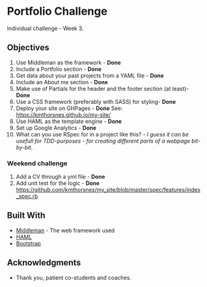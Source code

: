 # Portfolio Challenge

Individual challenge - Week 3. 

## Objectives

1. Use Middleman as the framework - **Done**
2. Include a Portfolio section - **Done**
3. Get data about your past projects from a YAML file - **Done**
4. Include an About me section - **Done**
5. Make use of Partials for the header and the footer section (at least)- **Done**
6. Use a CSS framework (preferably with SASS) for styling- **Done**
7. Deploy your site on GHPages - **Done** See: https://kmthorsnes.github.io/my-site/
8. Use HAML as the template engine - **Done**
9. Set up Google Analytics - **Done**
10. What can you use RSpec for in a project like this? - *I guess it can be usefull for TDD-purposes - for creating different parts of a webpage bit-by-bit.*

### Weekend challenge
1. Add a CV through a yml file - **Done**
2. Add unit test for the logic - **Done** https://github.com/kmthorsnes/my_site/blob/master/spec/features/index_spec.rb


## Built With

* [Middleman](https://middlemanapp.com/) - The web framework used
* [HAML](http://haml.info/)
* [Bootstrap](https://getbootstrap.com/)

## Acknowledgments

* Thank you, patient co-students and coaches.
